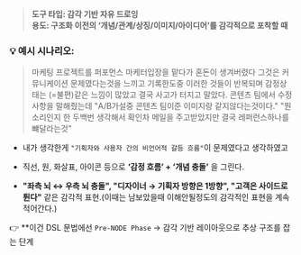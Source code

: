 > **도구 타입: 감각 기반 자유 드로잉**  
> **용도: 구조화 이전의 ‘개념/관계/상징/이미지/아이디어’를 감각적으로 포착할 때**

### 💡 예시 시나리오:

> 마케팅 프로젝트를 퍼포먼스 마케터입장을 맡다가 혼돈이 생겨버렸다 그것은 커뮤니케이션 문제였다는것을 느끼고 기록한도중 이러한 것들이 반복되며 감정상태는 (=불편)같은 느낌이 많았고 결국 사고가 터지고 말았다. 콘텐츠 팀에서 수정사항을 말해줬는데 "A/B가설중 콘텐츠 팀이준 이미지랑 같지않다는것이다." "뭔 소리인지 한 두백번 생각해서 확인차 메일을 주고받았지만 결국 레퍼런스하나를 뺴달라는것"

-  내가 생각한게 `"기획자와 사용자 간의 비언어적 갈등 흐름"`이 문제였다고 생각하였고
    
- 직선, 원, 화살표, 아이콘 등으로 **‘감정 흐름’ + ‘개념 충돌’** 을 그린다.
    
- **"좌측 뇌 ↔ 우측 뇌 충돌", "디자이너 → 기획자 방향은 1방향", "고객은 사이드로 튄다"** 같은 감각적 표현.(이때는 남보았을때 이해안될정도의 감각적인 표현을 계속 적어간다.)
    

👉 **이건 DSL 문법에선 `Pre-NODE Phase`
→ 감각 기반 레이아웃으로 추상 구조를 잡는 단계